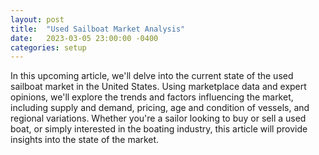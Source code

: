 ```yaml
---
layout: post
title:  "Used Sailboat Market Analysis"
date:   2023-03-05 23:00:00 -0400
categories: setup
---
```


In this upcoming article, we'll delve into the current state of the used sailboat market in the United States. Using marketplace data and expert opinions, we'll explore the trends and factors influencing the market, including supply and demand, pricing, age and condition of vessels, and regional variations. Whether you're a sailor looking to buy or sell a used boat, or simply interested in the boating industry, this article will provide insights into the state of the market.


